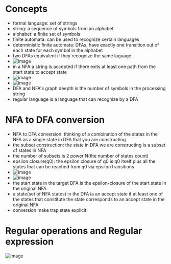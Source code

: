 # Concepts

* formal language: set of strings
* string: a sequence of symbols from an alphabet
* alphabet: a finite set of symbols
* finite automata: can be used to recognize certain languages
* deterministic finite automata: DFAs, have exactly one transition out of each state for each symbol in the alphabet
* two DFAs equivalent if they recognize the same laguage
* ![image](https://upload-images.jianshu.io/upload_images/1322498-00e670c8ffb681a0.jpg?imageMogr2/auto-orient/strip|imageView2/2/w/922/format/webp)
* in a NFA a string is accepted if there exits at least one path from the start state to accept state
* ![image](https://upload-images.jianshu.io/upload_images/1322498-acbbb6c89d81733d.jpg?imageMogr2/auto-orient/strip|imageView2/2/w/1200/format/webp)
* ![image](https://upload-images.jianshu.io/upload_images/1322498-69cddbd68318fc99.jpg?imageMogr2/auto-orient/strip|imageView2/2/w/1200/format/webp)
* DFA and NFA's graph deepth is the number of symbols in the processing string
* regular language is a language that can recognize by a DFA

# NFA to DFA conversion

* NFA to DFA conversion: thinking of a combination of the states in the NFA as a single state in DFA that you are constructing
* the subset construction: the state in DFA we are constructing is a subset of states in NFA
* the number of subsets is 2 power N(the number of states count)
* epsilon closure(q0): the epsilon closure of q0 is q0 itself plus all the states that can be reached from q0 via epsilon transitions
* ![image](https://upload-images.jianshu.io/upload_images/1322498-1af20109068553b0.jpg?imageMogr2/auto-orient/strip%7CimageView2/2/w/1240)
* ![image](https://upload-images.jianshu.io/upload_images/1322498-8f2f82d95ec68e0f.jpg?imageMogr2/auto-orient/strip%7CimageView2/2/w/1240)
* the start state in the target DFA is the epsilon-closure of the start state in the original NFA
* a state(set of NFA states) in the DFA ia an accept state if at least one of the states that constitute the state corresponds to an accept state in the original NFA
* conversion make trap state explicit

# Regular operations and Regular expression
![image](https://upload-images.jianshu.io/upload_images/1322498-e45482e0f815153c.jpg?imageMogr2/auto-orient/strip%7CimageView2/2/w/1240)
